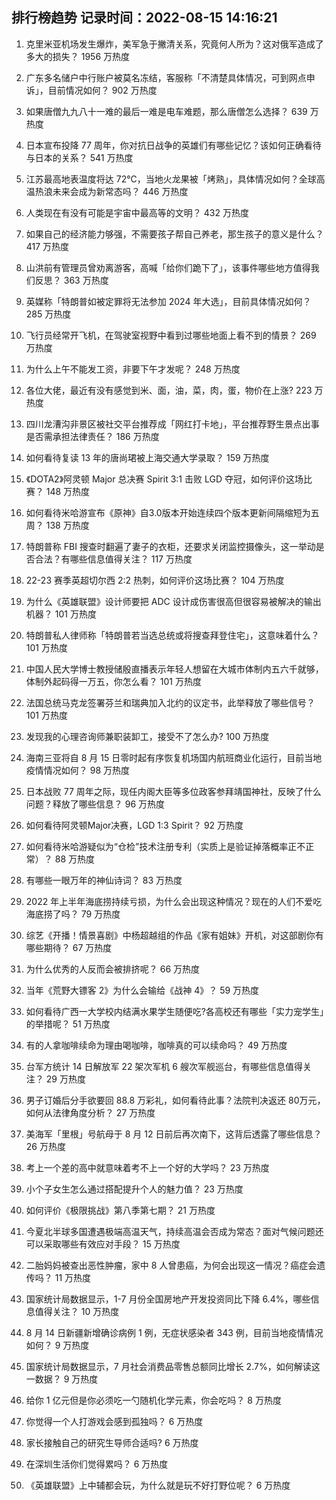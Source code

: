 
## 排行榜趋势 记录时间：2022-08-15 14:16:21
  
  1. 克里米亚机场发生爆炸，美军急于撇清关系，究竟何人所为？这对俄军造成了多大的损失？ 1956 万热度
    
  2. 广东多名储户中行账户被莫名冻结，客服称「不清楚具体情况，可到网点申诉」，目前情况如何？ 902 万热度
    
  3. 如果唐僧九九八十一难的最后一难是电车难题，那么唐僧怎么选择？ 639 万热度
    
  4. 日本宣布投降 77 周年，你对抗日战争的英雄们有哪些记忆？该如何正确看待与日本的关系？ 541 万热度
    
  5. 江苏最高地表温度将达 72℃，当地火龙果被「烤熟」，具体情况如何？全球高温热浪未来会成为新常态吗？ 446 万热度
    
  6. 人类现在有没有可能是宇宙中最高等的文明？ 432 万热度
    
  7. 如果自己的经济能力够强，不需要孩子帮自己养老，那生孩子的意义是什么？ 417 万热度
    
  8. 山洪前有管理员曾劝离游客，高喊「给你们跪下了」，该事件哪些地方值得我们反思？ 363 万热度
    
  9. 英媒称「特朗普如被定罪将无法参加 2024 年大选」，目前具体情况如何？ 285 万热度
    
  10. 飞行员经常开飞机，在驾驶室视野中看到过哪些地面上看不到的情景？ 269 万热度
    
  11. 为什么上午不能发工资，非要下午才发呢？ 248 万热度
    
  12. 各位大佬，最近有没有感觉到米、面，油，菜，肉，蛋，物价在上涨? 223 万热度
    
  13. 四川龙漕沟非景区被社交平台推荐成「网红打卡地」，平台推荐野生景点出事是否需承担法律责任？ 186 万热度
    
  14. 如何看待复读 13 年的唐尚珺被上海交通大学录取？ 159 万热度
    
  15. 《DOTA2》阿灵顿 Major 总决赛 Spirit 3:1 击败 LGD 夺冠，如何评价这场比赛？ 148 万热度
    
  16. 如何看待米哈游宣布《原神》自3.0版本开始连续四个版本更新间隔缩短为五周？ 138 万热度
    
  17. 特朗普称 FBI 搜查时翻遍了妻子的衣柜，还要求关闭监控摄像头，这一举动是否合法？有哪些信息值得关注？ 117 万热度
    
  18. 22-23 赛季英超切尔西 2:2 热刺，如何评价这场比赛？ 104 万热度
    
  19. 为什么《英雄联盟》设计师要把 ADC 设计成伤害很高但很容易被解决的输出机器？ 101 万热度
    
  20. 特朗普私人律师称「特朗普若当选总统或将搜查拜登住宅」，这意味着什么？ 101 万热度
    
  21. 中国人民大学博士教授储殷直播表示年轻人想留在大城市体制内五六千就够，体制外起码得一万五，你怎么看？ 101 万热度
    
  22. 法国总统马克龙签署芬兰和瑞典加入北约的议定书，此举释放了哪些信号？ 101 万热度
    
  23. 发现我的心理咨询师兼职装卸工，接受不了怎么办? 100 万热度
    
  24. 海南三亚将自 8 月 15 日零时起有序恢复机场国内航班商业化运行，目前当地疫情情况如何？ 98 万热度
    
  25. 日本战败 77 周年之际，现任内阁大臣等多位政客参拜靖国神社，反映了什么问题？释放了哪些信息？ 96 万热度
    
  26. 如何看待阿灵顿Major决赛，LGD 1:3 Spirit？ 92 万热度
    
  27. 如何看待米哈游疑似为“仓检”技术注册专利（实质上是验证掉落概率正不正常）？ 88 万热度
    
  28. 有哪些一眼万年的神仙诗词？ 83 万热度
    
  29. 2022 年上半年海底捞持续亏损，为什么会出现这种情况？现在的人们不爱吃海底捞了吗？ 79 万热度
    
  30. 综艺《开播！情景喜剧》中杨超越组的作品《家有姐妹》开机，对这部剧你有哪些期待？ 67 万热度
    
  31. 为什么优秀的人反而会被排挤呢？ 66 万热度
    
  32. 当年《荒野大镖客 2》为什么会输给《战神 4》？ 59 万热度
    
  33. 如何看待广西一大学校内结满水果学生随便吃?各高校还有哪些「实力宠学生」的举措呢？ 51 万热度
    
  34. 有的人拿咖啡续命为理由喝咖啡，咖啡真的可以续命吗？ 49 万热度
    
  35. 台军方统计 14 日解放军 22 架次军机 6 艘次军舰巡台，有哪些信息值得关注？ 29 万热度
    
  36. 男子订婚后分手欲要回 88.8 万彩礼，如何看待此事？法院判决返还 80万元，如何从法律角度分析？ 27 万热度
    
  37. 美海军「里根」号航母于 8 月 12 日前后再次南下，这背后透露了哪些信息？ 26 万热度
    
  38. 考上一个差的高中就意味着考不上一个好的大学吗？ 23 万热度
    
  39. 小个子女生怎么通过搭配提升个人的魅力值？ 23 万热度
    
  40. 如何评价《极限挑战》第八季第七期？ 21 万热度
    
  41. 今夏北半球多国遭遇极端高温天气，持续高温会否成为常态？面对气候问题还可以采取哪些有效应对手段？ 15 万热度
    
  42. 二胎妈妈被查出恶性肿瘤，家中 8 人曾患癌，为何会出现这一情况？癌症会遗传吗？ 11 万热度
    
  43. 国家统计局数据显示，1-7 月份全国房地产开发投资同比下降 6.4%，哪些信息值得关注？ 10 万热度
    
  44. 8 月 14 日新疆新增确诊病例 1 例，无症状感染者 343 例，目前当地疫情情况如何？ 9 万热度
    
  45. 国家统计局数据显示，7 月社会消费品零售总额同比增长 2.7%，如何解读这一数据？ 9 万热度
    
  46. 给你 1 亿元但是你必须吃一勺随机化学元素，你会吃吗？ 8 万热度
    
  47. 你觉得一个人打游戏会感到孤独吗？ 6 万热度
    
  48. 家长接触自己的研究生导师合适吗? 6 万热度
    
  49. 在深圳生活你们觉得累吗？ 6 万热度
    
  50. 《英雄联盟》上中辅都会玩，为什么就是玩不好打野位呢？ 6 万热度
    